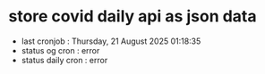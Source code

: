 # store covid daily api as json data

- last cronjob : Thursday, 21 August 2025 01:18:35
- status og cron : error
- status daily cron : error
      
      